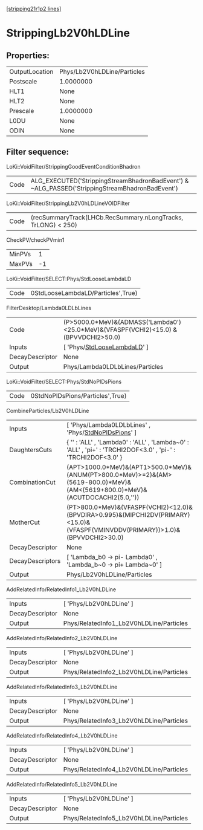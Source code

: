 [[stripping21r1p2 lines]](./stripping21r1p2-index)

# StrippingLb2V0hLDLine

## Properties:

|                |                             |
|----------------|-----------------------------|
| OutputLocation | Phys/Lb2V0hLDLine/Particles |
| Postscale      | 1.0000000                   |
| HLT1           | None                        |
| HLT2           | None                        |
| Prescale       | 1.0000000                   |
| L0DU           | None                        |
| ODIN           | None                        |

## Filter sequence:

LoKi::VoidFilter/StrippingGoodEventConditionBhadron

|      |                                                                                                |
|------|------------------------------------------------------------------------------------------------|
| Code | ALG_EXECUTED('StrippingStreamBhadronBadEvent') & ~ALG_PASSED('StrippingStreamBhadronBadEvent') |

LoKi::VoidFilter/StrippingLb2V0hLDLineVOIDFilter

|      |                                                               |
|------|---------------------------------------------------------------|
| Code | (recSummaryTrack(LHCb.RecSummary.nLongTracks, TrLONG) \< 250) |

CheckPV/checkPVmin1

|        |     |
|--------|-----|
| MinPVs | 1   |
| MaxPVs | -1  |

LoKi::VoidFilter/SELECT:Phys/StdLooseLambdaLD

|      |                                    |
|------|------------------------------------|
| Code | 0StdLooseLambdaLD/Particles',True) |

FilterDesktop/Lambda0LDLbLines

|                 |                                                                                          |
|-----------------|------------------------------------------------------------------------------------------|
| Code            | (P\>5000.0\*MeV)&(ADMASS('Lambda0')\<25.0\*MeV)&(VFASPF(VCHI2)\<15.0) &(BPVVDCHI2\>50.0) |
| Inputs          | [ 'Phys/[StdLooseLambdaLD](./stripping21r1p2-commonparticles-stdlooselambdald)' ]      |
| DecayDescriptor | None                                                                                     |
| Output          | Phys/Lambda0LDLbLines/Particles                                                          |

LoKi::VoidFilter/SELECT:Phys/StdNoPIDsPions

|      |                                  |
|------|----------------------------------|
| Code | 0StdNoPIDsPions/Particles',True) |

CombineParticles/Lb2V0hLDLine

|                  |                                                                                                                                         |
|------------------|-----------------------------------------------------------------------------------------------------------------------------------------|
| Inputs           | [ 'Phys/Lambda0LDLbLines' , 'Phys/[StdNoPIDsPions](./stripping21r1p2-commonparticles-stdnopidspions)' ]                               |
| DaughtersCuts    | { '' : 'ALL' , 'Lambda0' : 'ALL' , 'Lambda~0' : 'ALL' , 'pi+' : 'TRCHI2DOF\<3.0' , 'pi-' : 'TRCHI2DOF\<3.0' }                           |
| CombinationCut   | (APT\>1000.0\*MeV)&(APT1\>500.0\*MeV)&(ANUM(PT\>800.0\*MeV)\>=2)&(AM\>(5619-800.0)\*MeV)&(AM\<(5619+800.0)\*MeV)&(ACUTDOCACHI2(5.0,'')) |
| MotherCut        | (PT\>800.0\*MeV)&(VFASPF(VCHI2)\<12.0)&(BPVDIRA\>0.995)&(MIPCHI2DV(PRIMARY)\<15.0)&(VFASPF(VMINVDDV(PRIMARY))\>1.0)&(BPVVDCHI2\>30.0)   |
| DecayDescriptor  | None                                                                                                                                    |
| DecayDescriptors | [ 'Lambda_b0 -\> pi- Lambda0' , 'Lambda_b~0 -\> pi+ Lambda~0' ]                                                                       |
| Output           | Phys/Lb2V0hLDLine/Particles                                                                                                             |

AddRelatedInfo/RelatedInfo1_Lb2V0hLDLine

|                 |                                          |
|-----------------|------------------------------------------|
| Inputs          | [ 'Phys/Lb2V0hLDLine' ]                |
| DecayDescriptor | None                                     |
| Output          | Phys/RelatedInfo1_Lb2V0hLDLine/Particles |

AddRelatedInfo/RelatedInfo2_Lb2V0hLDLine

|                 |                                          |
|-----------------|------------------------------------------|
| Inputs          | [ 'Phys/Lb2V0hLDLine' ]                |
| DecayDescriptor | None                                     |
| Output          | Phys/RelatedInfo2_Lb2V0hLDLine/Particles |

AddRelatedInfo/RelatedInfo3_Lb2V0hLDLine

|                 |                                          |
|-----------------|------------------------------------------|
| Inputs          | [ 'Phys/Lb2V0hLDLine' ]                |
| DecayDescriptor | None                                     |
| Output          | Phys/RelatedInfo3_Lb2V0hLDLine/Particles |

AddRelatedInfo/RelatedInfo4_Lb2V0hLDLine

|                 |                                          |
|-----------------|------------------------------------------|
| Inputs          | [ 'Phys/Lb2V0hLDLine' ]                |
| DecayDescriptor | None                                     |
| Output          | Phys/RelatedInfo4_Lb2V0hLDLine/Particles |

AddRelatedInfo/RelatedInfo5_Lb2V0hLDLine

|                 |                                          |
|-----------------|------------------------------------------|
| Inputs          | [ 'Phys/Lb2V0hLDLine' ]                |
| DecayDescriptor | None                                     |
| Output          | Phys/RelatedInfo5_Lb2V0hLDLine/Particles |
